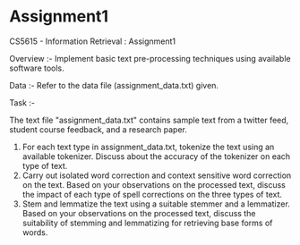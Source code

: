 # Assignment1
CS5615 - Information Retrieval : Assignment1

Overview :- Implement basic text pre-processing techniques using available software tools.

Data :- Refer to the data file (assignment_data.txt) given.

Task :-

The text file "assignment_data.txt" contains sample text from a twitter feed, student course feedback, and a research 
paper.

1. For each text type in assignment_data.txt, tokenize the text using an available tokenizer. Discuss about the accuracy of the tokenizer on each type of text.
2. Carry out isolated word correction and context sensitive word correction on the text. Based on your observations on the processed text, discuss the impact of each type of spell corrections on the three types of text.
3. Stem and lemmatize the text using a suitable stemmer and a lemmatizer. Based on your observations on the processed text, discuss the suitability of stemming and lemmatizing for retrieving base forms of words.


